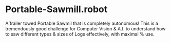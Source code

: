 # Portable-Sawmill.robot
A ẗrailer towed Portable Sawmil that is completely autonomous! This is a tremendously good challenge for Computer Vision &amp; A.I. to understand how to saw different types &amp; sizes of Logs effectively, with maximal % use.
